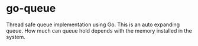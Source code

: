 # go-queue
Thread safe queue implementation using Go. 
This is an auto expanding queue. How much can queue hold depends with the memory installed in the system. 
